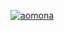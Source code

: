 <p align="left">
  <a href="https://github.com/aomona/aomona/">
    <img src="https://komarev.com/ghpvc/?username=aomona" alt="aomona" />
  </a>
</p>
